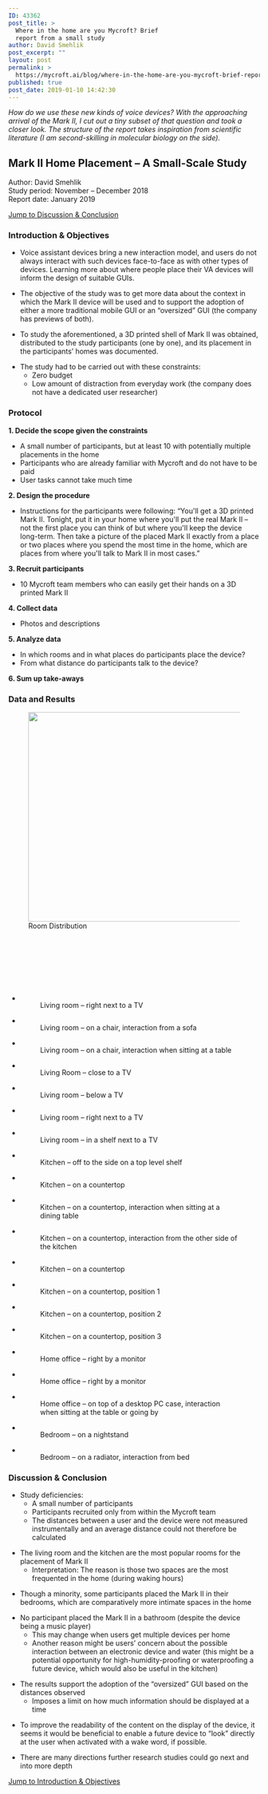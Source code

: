 ```yaml
---
ID: 43362
post_title: >
  Where in the home are you Mycroft? Brief
  report from a small study
author: David Smehlik
post_excerpt: ""
layout: post
permalink: >
  https://mycroft.ai/blog/where-in-the-home-are-you-mycroft-brief-report-from-a-small-study-2/
published: true
post_date: 2019-01-10 14:42:30
---
```

<!-- wp:paragraph -->
<p><em>How do we use these new kinds of voice devices? With the approaching arrival of the Mark II, I cut out a tiny subset of that question and took a closer look. The structure of the report takes inspiration from scientific literature (I am second-skilling in molecular biology on the side).</em></p>
<!-- /wp:paragraph -->

<!-- wp:heading -->
<h2><strong>Mark II Home Placement – A Small-Scale Study</strong></h2>
<!-- /wp:heading -->

<!-- wp:paragraph -->
<p>Author: David Smehlik<br>Study period: November – December 2018<br>Report date: January 2019</p>
<!-- /wp:paragraph -->

<!-- wp:paragraph -->
<p><a href="#Discussion-Conclusion">Jump to Discussion &amp; Conclusion</a></p>
<!-- /wp:paragraph -->

<div id="Introduction-Objectives"></div>

<!-- wp:heading {"level":3} -->
<h3><strong>Introduction &amp; Objectives</strong></h3>
<!-- /wp:heading -->

<!-- wp:list -->
<ul><li>Voice assistant devices bring a new interaction model, and users do not always interact with such devices face-to-face as with other types of devices. Learning more about where people place their VA devices will inform the design of suitable GUIs.</li></ul>
<!-- /wp:list -->

<!-- wp:list -->
<ul><li>The objective of the study was to get more data about the context in which the Mark II device will be used and to support the adoption of either a more traditional mobile GUI or an “oversized” GUI (the company has previews of both).</li></ul>
<!-- /wp:list -->

<!-- wp:list -->
<ul><li>To study the aforementioned, a 3D printed shell of Mark II was obtained, distributed to the study participants (one by one), and its placement in the participants’ homes was documented.</li></ul>
<!-- /wp:list -->

<!-- wp:list -->
<ul><li>The study had to be carried out with these constraints: <ul><li>Zero budget</li><li>Low amount of distraction from everyday work (the company does not have a dedicated user researcher) </li></ul></li></ul>
<!-- /wp:list -->

<!-- wp:heading {"level":3} -->
<h3><strong>Protocol</strong></h3>
<!-- /wp:heading -->

<!-- wp:paragraph -->
<p><strong>1. Decide the scope given the constraints </strong></p>
<!-- /wp:paragraph -->

<!-- wp:list -->
<ul><li>A small number of participants, but at least 10 with potentially multiple placements in the home</li><li>Participants who are already familiar with Mycroft and do not have to be paid</li><li>User tasks cannot take much time<br></li></ul>
<!-- /wp:list -->

<!-- wp:paragraph -->
<p><strong>2. Design the procedure</strong></p>
<!-- /wp:paragraph -->

<!-- wp:list -->
<ul><li>Instructions for the participants were following: “You'll get a 3D printed Mark II. Tonight, put it in your home where you'll put the real Mark II – not the first place you can think of but where you'll keep the device long-term. Then take a picture of the placed Mark II exactly from a place or two places where you spend the most time in the home, which are places from where you'll talk to Mark II in most cases.” <br></li></ul>
<!-- /wp:list -->

<!-- wp:paragraph -->
<p><strong>3. Recruit participants</strong></p>
<!-- /wp:paragraph -->

<!-- wp:list -->
<ul><li>10 Mycroft team members who can easily get their hands on a 3D printed Mark II<br></li></ul>
<!-- /wp:list -->

<!-- wp:paragraph -->
<p><strong>4. Collect data</strong></p>
<!-- /wp:paragraph -->

<!-- wp:list -->
<ul><li>Photos and descriptions<br></li></ul>
<!-- /wp:list -->

<!-- wp:paragraph -->
<p><strong>5. Analyze data</strong></p>
<!-- /wp:paragraph -->

<!-- wp:list -->
<ul><li>In which rooms and in what places do participants place the device?</li><li>From what distance do participants talk to the device?</li></ul>
<!-- /wp:list -->

<!-- wp:paragraph -->
<p><strong>6. Sum up take-aways</strong><br></p>
<!-- /wp:paragraph -->

<!-- wp:heading {"level":3} -->
<h3><strong>Data and Results</strong></h3>
<!-- /wp:heading -->

<!-- wp:image {"id":43253,"width":638,"height":420} -->
<figure class="wp-block-image is-resized"><img src="https://mycroft.ai/wp-content/uploads/2019/01/mark-2-home-placement-study.png" alt="" class="wp-image-43253" width="638" height="420"/><figcaption>Room Distribution</figcaption></figure>
<!-- /wp:image -->

<!-- wp:spacer -->
<div style="height:100px" aria-hidden="true" class="wp-block-spacer"></div>
<!-- /wp:spacer -->

<!-- wp:gallery {"ids":[43414,43415,43416,43417,43418,43419,43420,43406,43407,43408,43409,43410,43411,43412,43413,43403,43404,43405,43401,43402],"linkTo":"media"} -->
<ul class="wp-block-gallery columns-3 is-cropped"><li class="blocks-gallery-item"><figure><a href="https://mycroft.ai/wp-content/uploads/2019/01/Living-room-1.jpg"><img src="https://mycroft.ai/wp-content/uploads/2019/01/Living-room-1.jpg" alt="" data-id="43414" data-link="http://mycroft.ai/living-room-1/" class="wp-image-43414"/></a><figcaption>Living room – right next to a TV</figcaption></figure></li><li class="blocks-gallery-item"><figure><a href="https://mycroft.ai/wp-content/uploads/2019/01/Living-room-2.jpg"><img src="https://mycroft.ai/wp-content/uploads/2019/01/Living-room-2.jpg" alt="" data-id="43415" data-link="http://mycroft.ai/living-room-2/" class="wp-image-43415"/></a><figcaption>Living room – on a chair, interaction from a sofa</figcaption></figure></li><li class="blocks-gallery-item"><figure><a href="https://mycroft.ai/wp-content/uploads/2019/01/Living-room-3.jpg"><img src="https://mycroft.ai/wp-content/uploads/2019/01/Living-room-3.jpg" alt="" data-id="43416" data-link="http://mycroft.ai/living-room-3/" class="wp-image-43416"/></a><figcaption>Living room – on a chair, interaction when sitting at a table</figcaption></figure></li><li class="blocks-gallery-item"><figure><a href="https://mycroft.ai/wp-content/uploads/2019/01/Living-room-4.jpg"><img src="https://mycroft.ai/wp-content/uploads/2019/01/Living-room-4.jpg" alt="" data-id="43417" data-link="http://mycroft.ai/living-room-4/" class="wp-image-43417"/></a><figcaption>Living Room – close to a TV</figcaption></figure></li><li class="blocks-gallery-item"><figure><a href="https://mycroft.ai/wp-content/uploads/2019/01/Living-room-5.jpg"><img src="https://mycroft.ai/wp-content/uploads/2019/01/Living-room-5.jpg" alt="" data-id="43418" data-link="http://mycroft.ai/living-room-5/" class="wp-image-43418"/></a><figcaption>Living room – below a TV</figcaption></figure></li><li class="blocks-gallery-item"><figure><a href="https://mycroft.ai/wp-content/uploads/2019/01/Living-room-6.jpg"><img src="https://mycroft.ai/wp-content/uploads/2019/01/Living-room-6.jpg" alt="" data-id="43419" data-link="http://mycroft.ai/living-room-6/" class="wp-image-43419"/></a><figcaption>Living room – right next to a TV</figcaption></figure></li><li class="blocks-gallery-item"><figure><a href="https://mycroft.ai/wp-content/uploads/2019/01/Living-room-7.jpg"><img src="https://mycroft.ai/wp-content/uploads/2019/01/Living-room-7.jpg" alt="" data-id="43420" data-link="http://mycroft.ai/living-room-7/" class="wp-image-43420"/></a><figcaption>Living room – in a shelf next to a TV</figcaption></figure></li><li class="blocks-gallery-item"><figure><a href="https://mycroft.ai/wp-content/uploads/2019/01/Kitchen-1.jpg"><img src="https://mycroft.ai/wp-content/uploads/2019/01/Kitchen-1.jpg" alt="" data-id="43406" data-link="http://mycroft.ai/kitchen-1/" class="wp-image-43406"/></a><figcaption>Kitchen – off to the side on a top level shelf</figcaption></figure></li><li class="blocks-gallery-item"><figure><a href="https://mycroft.ai/wp-content/uploads/2019/01/Kitchen-2.jpg"><img src="https://mycroft.ai/wp-content/uploads/2019/01/Kitchen-2.jpg" alt="" data-id="43407" data-link="http://mycroft.ai/kitchen-2/" class="wp-image-43407"/></a><figcaption>Kitchen – on a countertop</figcaption></figure></li><li class="blocks-gallery-item"><figure><a href="https://mycroft.ai/wp-content/uploads/2019/01/Kitchen-3.jpg"><img src="https://mycroft.ai/wp-content/uploads/2019/01/Kitchen-3.jpg" alt="" data-id="43408" data-link="http://mycroft.ai/kitchen-3/" class="wp-image-43408"/></a><figcaption>Kitchen – on a countertop, interaction when sitting at a dining table</figcaption></figure></li><li class="blocks-gallery-item"><figure><a href="https://mycroft.ai/wp-content/uploads/2019/01/Kitchen-4.jpg"><img src="https://mycroft.ai/wp-content/uploads/2019/01/Kitchen-4.jpg" alt="" data-id="43409" data-link="http://mycroft.ai/kitchen-4/" class="wp-image-43409"/></a><figcaption>Kitchen – on a countertop, interaction from the other side of the kitchen</figcaption></figure></li><li class="blocks-gallery-item"><figure><a href="https://mycroft.ai/wp-content/uploads/2019/01/Kitchen-5.jpg"><img src="https://mycroft.ai/wp-content/uploads/2019/01/Kitchen-5.jpg" alt="" data-id="43410" data-link="http://mycroft.ai/kitchen-5/" class="wp-image-43410"/></a><figcaption>Kitchen – on a countertop</figcaption></figure></li><li class="blocks-gallery-item"><figure><a href="https://mycroft.ai/wp-content/uploads/2019/01/Kitchen-6.jpg"><img src="https://mycroft.ai/wp-content/uploads/2019/01/Kitchen-6.jpg" alt="" data-id="43411" data-link="http://mycroft.ai/kitchen-6/" class="wp-image-43411"/></a><figcaption>Kitchen – on a countertop, position 1</figcaption></figure></li><li class="blocks-gallery-item"><figure><a href="https://mycroft.ai/wp-content/uploads/2019/01/Kitchen-7.jpg"><img src="https://mycroft.ai/wp-content/uploads/2019/01/Kitchen-7.jpg" alt="" data-id="43412" data-link="http://mycroft.ai/kitchen-7/" class="wp-image-43412"/></a><figcaption>Kitchen – on a countertop, position 2</figcaption></figure></li><li class="blocks-gallery-item"><figure><a href="https://mycroft.ai/wp-content/uploads/2019/01/Kitchen-8.jpg"><img src="https://mycroft.ai/wp-content/uploads/2019/01/Kitchen-8.jpg" alt="" data-id="43413" data-link="http://mycroft.ai/kitchen-8/" class="wp-image-43413"/></a><figcaption>Kitchen – on a countertop, position 3</figcaption></figure></li><li class="blocks-gallery-item"><figure><a href="https://mycroft.ai/wp-content/uploads/2019/01/Home-office-1.jpeg"><img src="https://mycroft.ai/wp-content/uploads/2019/01/Home-office-1.jpeg" alt="" data-id="43403" data-link="http://mycroft.ai/home-office-1/" class="wp-image-43403"/></a><figcaption>Home office – right by a monitor</figcaption></figure></li><li class="blocks-gallery-item"><figure><a href="https://mycroft.ai/wp-content/uploads/2019/01/Home-office-2.jpg"><img src="https://mycroft.ai/wp-content/uploads/2019/01/Home-office-2.jpg" alt="" data-id="43404" data-link="http://mycroft.ai/home-office-2/" class="wp-image-43404"/></a><figcaption>Home office – right by a monitor</figcaption></figure></li><li class="blocks-gallery-item"><figure><a href="https://mycroft.ai/wp-content/uploads/2019/01/Home-office-3.jpg"><img src="https://mycroft.ai/wp-content/uploads/2019/01/Home-office-3.jpg" alt="" data-id="43405" data-link="http://mycroft.ai/home-office-3/" class="wp-image-43405"/></a><figcaption>Home office – on top of a desktop PC case, interaction when sitting at the table or going by</figcaption></figure></li><li class="blocks-gallery-item"><figure><a href="https://mycroft.ai/wp-content/uploads/2019/01/Bedroom-1.jpg"><img src="https://mycroft.ai/wp-content/uploads/2019/01/Bedroom-1.jpg" alt="" data-id="43401" data-link="http://mycroft.ai/bedroom-1/" class="wp-image-43401"/></a><figcaption>Bedroom – on a nightstand</figcaption></figure></li><li class="blocks-gallery-item"><figure><a href="https://mycroft.ai/wp-content/uploads/2019/01/Bedroom-2.jpg"><img src="https://mycroft.ai/wp-content/uploads/2019/01/Bedroom-2.jpg" alt="" data-id="43402" data-link="http://mycroft.ai/bedroom-2/" class="wp-image-43402"/></a><figcaption>Bedroom – on a radiator, interaction from bed</figcaption></figure></li></ul>
<!-- /wp:gallery -->

<div id="Discussion-Conclusion"></div>

<!-- wp:heading {"level":3} -->
<h3><strong>Discussion&nbsp;&amp;&nbsp;Conclusion</strong></h3>
<!-- /wp:heading -->

<!-- wp:list -->
<ul><li>Study deficiencies:<ul><li>A small number of participants</li><li>Participants recruited only from within the Mycroft team</li><li>The distances between a user and the device were not measured instrumentally and an average distance could not therefore be calculated</li></ul></li></ul>
<!-- /wp:list -->

<!-- wp:list -->
<ul><li>The living room and the kitchen are the most popular rooms for the placement of Mark II<ul><li>Interpretation: The reason is those two spaces are the most frequented in the home (during waking hours)</li></ul></li></ul>
<!-- /wp:list -->

<!-- wp:list -->
<ul><li>Though a minority, some participants placed the Mark II in their bedrooms, which are comparatively more intimate spaces in the home</li></ul>
<!-- /wp:list -->

<!-- wp:list -->
<ul><li>No participant placed the Mark II in a bathroom (despite the device being a music player)<ul><li>This may change when users get multiple devices per home</li><li>Another reason might be users’ concern about the possible interaction between an electronic device and water (this might be a potential opportunity for high-humidity-proofing or waterproofing a future device, which would also be useful in the kitchen)</li></ul></li></ul>
<!-- /wp:list -->

<!-- wp:list -->
<ul><li>The results support the adoption of the “oversized” GUI based on the distances observed<ul><li>Imposes a limit on how much information should be displayed at a time</li></ul></li></ul>
<!-- /wp:list -->

<!-- wp:list -->
<ul><li>To improve the readability of the content on the display of the device, it seems it would be beneficial to enable a future device to “look” directly at the user when activated with a wake <g class="gr_ gr_97 gr-alert gr_gramm gr_inline_cards gr_run_anim Punctuation only-del replaceWithoutSep" id="97" data-gr-id="97">word,</g> if possible.</li></ul>
<!-- /wp:list -->

<!-- wp:list -->
<ul><li>There are many directions further research studies could go next and into more depth</li></ul>
<!-- /wp:list -->

<!-- wp:paragraph -->
<p><a href="#Introduction-Objectives">Jump to Introduction &amp; Objectives</a></p>
<!-- /wp:paragraph -->

<!-- wp:spacer {"height":50} -->
<div style="height:50px" aria-hidden="true" class="wp-block-spacer"></div>
<!-- /wp:spacer -->